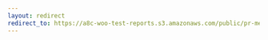```yaml
---
layout: redirect
redirect_to: https://a8c-woo-test-reports.s3.amazonaws.com/public/pr-merge/38690/e2e/index.html
---
```

